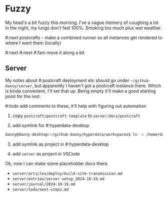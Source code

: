 # Fuzzy

My head's a bit fuzzy this morning. I've a vague memory of coughing a lot in the night, my lungs don't feel 100%. Smoking too much plus wet weather.


#:next postcrafts - make a combined runner so all instances get rendered to where I want them (locally)

#:next
#:next #:fam move it along a bit

## Server

My notes about #:postcraft deployment etc should go under `~/github-danny/server`, but apparently I haven't got a postcraft instance there. Which is kinda convenient, I'll set that up. Being empty it'll make a good starting point for the rest.

#:todo add comments to these, it'll help with figuring out automation

1. copy `postcraft/postcraft-template` to `server/docs/postcraft`

2. add symlink for #:hyperdata-desktop
```sh
danny@danny-desktop:~/github-danny/hyperdata/workspaces$ ln -s /home/danny/github-danny/server/docs/postcraft/content-raw server
```

3. add symlink as project in #:hyperdata-desktop

4. add `server` as project in VSCode

Ok, now I can make some placeholder docs there.

* `server/articles/deploy/build-site-transmission.md`
* `server/entries/server-setup_2024-10-19.md`
* `server/journal/2024-10-19.md`
* `server/todo/next-steps.md`
